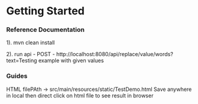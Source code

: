 # Getting Started

### Reference Documentation
1). mvn clean install

2). run api -
POST - http://localhost:8080/api/replace/value/words?text=Testing example with given values

### Guides
HTML filePAth -> src/main/resources/static/TestDemo.html
Save anywhere in local then direct click on html file to see result in browser

